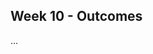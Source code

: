 <link rel="stylesheet" href="{{baseUrl}}/css/main.css">
<link rel="stylesheet" href="{{baseUrl}}/css/schedule.css">

<div class="website-content">

## Week 10 - Outcomes

<div id="main">

<!-- ==================================================================================================== -->

<include src="outcome-documentationBasic.md" />

<!-- ==================================================================================================== -->

<include src="outcome-singleton.md" />

<!-- ==================================================================================================== -->

<panel type="danger" header="Can evolve a product iteratively :star:" expandable>
  <panel header=":trophy: Evidence" expanded>

...

  </panel>
</panel>

<!-- ==================================================================================================== -->

<include src="outcome-documentationIntermediate.md" />

<!-- ==================================================================================================== -->

<include src="outcome-documentationTool.md" />

<!-- ==================================================================================================== -->

<include src="outcome-explainDesignPattern.md" />

<!-- ==================================================================================================== -->

<include src="outcome-principle.md" />

<!-- ==================================================================================================== -->

<include src="outcome-applyDesignPattern.md" />

<!-- ==================================================================================================== -->

</div>
</div>
